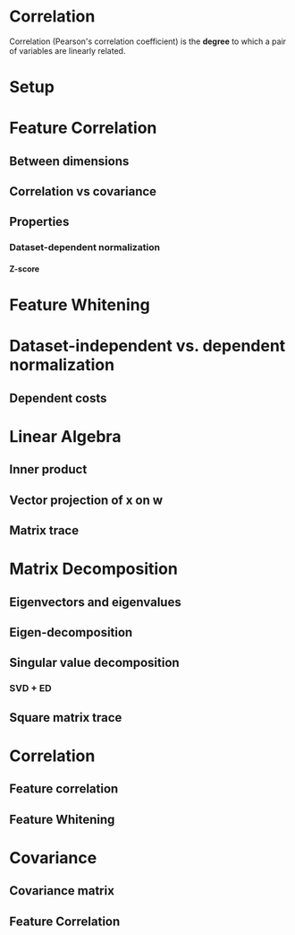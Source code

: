 # Correlation
Correlation (Pearson's correlation coefficient) is the __degree__ to which a pair of variables are linearly related.  
# Setup

# Feature Correlation

## Between dimensions

## Correlation vs covariance

## Properties

### Dataset-dependent normalization

#### Z-score

# Feature Whitening

# Dataset-independent vs. dependent normalization

## Dependent costs

# Linear Algebra

## Inner product

## Vector projection of x on w

## Matrix trace

# Matrix Decomposition

##  Eigenvectors and eigenvalues

## Eigen-decomposition

## Singular value decomposition

###  SVD + ED

## Square matrix trace

# Correlation

## Feature correlation

## Feature Whitening

# Covariance

## Covariance matrix

## Feature Correlation
